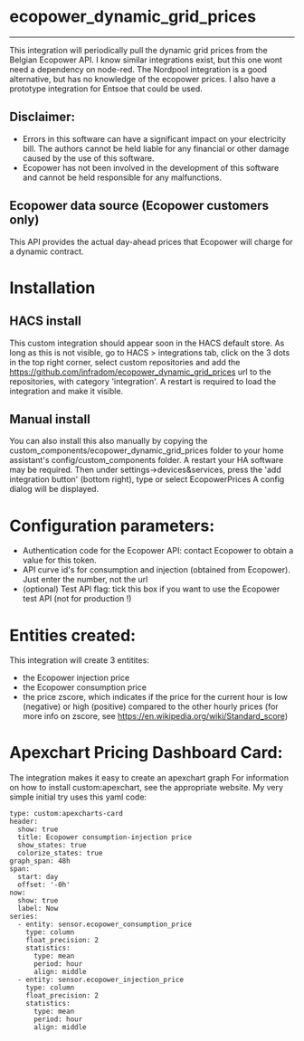 # ecopower_dynamic_grid_prices

--------

This integration will periodically pull the dynamic grid prices from the Belgian Ecopower API.
I know similar integrations exist, but this one wont need a dependency on node-red. 
The Nordpool integration is a good alternative, but has no knowledge of the ecopower prices.
I also have a prototype integration for Entsoe that could be used.

## Disclaimer:
 - Errors in this software can have a significant impact on your electricity bill.
 The authors cannot be held liable for any financial or other damage caused by the use of this software. 
 - Ecopower has not been involved in the development of this software and cannot be held responsible for any malfunctions.

## Ecopower data source (Ecopower customers only)
This API provides the actual day-ahead prices that Ecopower will charge for a dynamic contract.

# Installation

## HACS install
This custom integration should appear soon in the HACS default store. 
As long as this is not visible,  go to HACS > integrations tab, click on the 3 dots in the top right corner, select custom repositories and add the https://github.com/infradom/ecopower_dynamic_grid_prices url to the repositories, with category 'integration'. A restart is required to load the integration and make it visible.

## Manual install
You can also install this also manually by copying the custom_components/ecopower_dynamic_grid_prices folder to your home assistant's config/custom_components folder. A restart your HA software may be required.
Then under settings->devices&services, press the 'add integration button' (bottom right), type or select EcopowerPrices 
A config dialog will be displayed.

# Configuration parameters:

- Authentication code for the Ecopower API: contact Ecopower to obtain a value for this token. 
- API curve id's for consumption and injection (obtained from Ecopower). Just enter the number, not the url
- (optional) Test API flag: tick this box if you want to use the Ecopower test API (not for production !)

# Entities created:
This integration will create 3 entitites:
- the Ecopower injection price
- the Ecopower consumption price
- the price zscore, which indicates if the price for the current hour is low (negative) or high (positive) compared to the other hourly prices (for more info on zscore, see https://en.wikipedia.org/wiki/Standard_score)

# Apexchart Pricing Dashboard Card:
The integration makes it easy to create an apexchart graph 
For information on how to install custom:apexchart, see the appropriate website.
My very simple initial try uses this yaml code:

```
type: custom:apexcharts-card
header:
  show: true
  title: Ecopower consumption-injection price
  show_states: true
  colorize_states: true
graph_span: 48h
span:
  start: day
  offset: '-0h'
now:
  show: true
  label: Now
series:
  - entity: sensor.ecopower_consumption_price
    type: column
    float_precision: 2
    statistics:
      type: mean
      period: hour
      align: middle
  - entity: sensor.ecopower_injection_price
    type: column
    float_precision: 2
    statistics:
      type: mean
      period: hour
      align: middle

```



